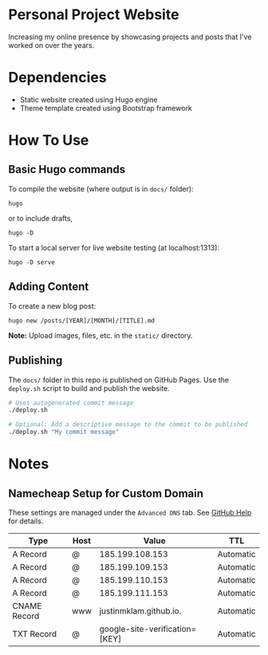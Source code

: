 # Personal Project Website
Increasing my online presence by showcasing projects and posts that I've worked on over the years.

# Dependencies
+ Static website created using Hugo engine
+ Theme template created using Bootstrap framework

# How To Use
## Basic Hugo commands
To compile the website (where output is in `docs/` folder):
```
hugo
```
or to include drafts,
```
hugo -D
```
To start a local server for live website testing (at localhost:1313):
```
hugo -D serve
```
## Adding Content

To create a new blog post:
```
hugo new /posts/[YEAR]/[MONTH]/[TITLE].md
```

__Note:__ Upload images, files, etc. in the `static/` directory.

## Publishing
The `docs/` folder in this repo is published on GitHub Pages. Use the `deploy.sh` script to build and publish the website.

```bash
# Uses autogenerated commit message
./deploy.sh

# Optional: Add a descriptive message to the commit to be published
./deploy.sh "My commit message"
```

# Notes
## Namecheap Setup for Custom Domain
These settings are managed under the `Advanced DNS` tab. See [GitHub Help](https://help.github.com/en/articles/setting-up-an-apex-domain#configuring-a-records-with-your-dns-provider) for details.

| Type | Host | Value | TTL |
|---|---|---|---|
| A Record | @ | 185.199.108.153 | Automatic |
| A Record | @ | 185.199.109.153 | Automatic |
| A Record | @ | 185.199.110.153 | Automatic |
| A Record | @ | 185.199.111.153 | Automatic |
| CNAME Record | www | justinmklam.github.io. | Automatic |
| TXT Record | @ | google-site-verification=[KEY] | Automatic |
